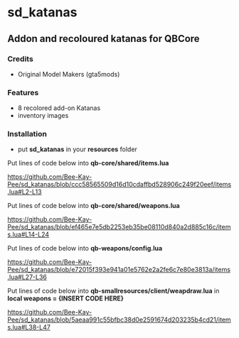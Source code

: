 # sd_katanas

## Addon and recoloured katanas for QBCore

### Credits
- Original Model Makers (gta5mods)
  
### Features
- 8 recolored add-on Katanas
- inventory images 

### Installation
- put **sd_katanas** in your **resources** folder
  
Put lines of code below into **qb-core/shared/items.lua**

https://github.com/Bee-Kay-Pee/sd_katanas/blob/ccc58565509d16d10cdaffbd528906c249f20eef/items.lua#L2-L13

Put lines of code below into **qb-core/shared/weapons.lua**

https://github.com/Bee-Kay-Pee/sd_katanas/blob/ef465e7e5db2253eb35be08110d840a2d885c16c/items.lua#L14-L24

Put lines of code below into **qb-weapons/config.lua**

https://github.com/Bee-Kay-Pee/sd_katanas/blob/e72015f393e941a01e5762e2a2fe6c7e80e3813a/items.lua#L27-L36

Put lines of code below into **qb-smallresources/client/weapdraw.lua** in **local weapons = {INSERT CODE HERE}**

https://github.com/Bee-Kay-Pee/sd_katanas/blob/5aeaa991c55bfbc38d0e2591674d203235b4cd21/items.lua#L38-L47
